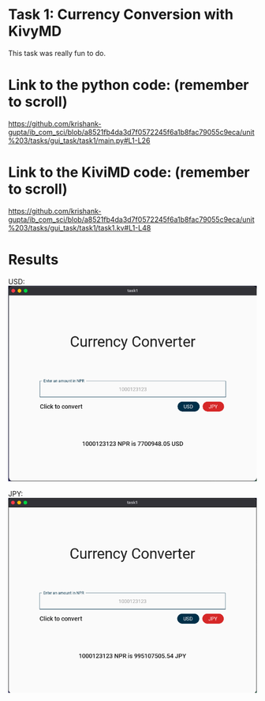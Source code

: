 # Task 1: Currency Conversion with KivyMD 

This task was really fun to do.


# Link to the python code: (remember to scroll)

https://github.com/krishank-gupta/ib_com_sci/blob/a8521fb4da3d7f0572245f6a1b8fac79055c9eca/unit%203/tasks/gui_task/task1/main.py#L1-L26

# Link to the KiviMD code: (remember to scroll)

https://github.com/krishank-gupta/ib_com_sci/blob/a8521fb4da3d7f0572245f6a1b8fac79055c9eca/unit%203/tasks/gui_task/task1/task1.kv#L1-L48


# Results

USD:
![task1usd](./usd.png)

JPY:
![task1jpy](./jpy.png)

 


